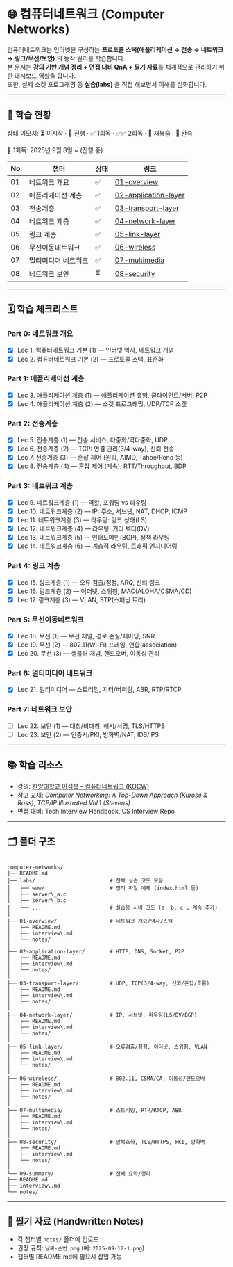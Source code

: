 # 🌐 컴퓨터네트워크 (Computer Networks)

컴퓨터네트워크는 인터넷을 구성하는 **프로토콜 스택(애플리케이션 → 전송 → 네트워크 → 링크/무선/보안)** 의 동작 원리를 학습합니다.  
본 문서는 **강의 기반 개념 정리 + 면접 대비 QnA + 필기 자료**를 체계적으로 관리하기 위한 대시보드 역할을 합니다.  
또한, 실제 소켓 프로그래밍 등 **실습(labs)** 을 직접 해보면서 이해를 심화합니다.

---

## 📌 학습 현황

상태 이모지: ⏳ 미시작 · 🔄 진행 · ✅ 1회독 · ✅✅ 2회독 · 🔁 재복습 · 🚀 완숙

📅 1회독: 2025년 9월 8일 ~ (진행 중)

| No. | 챕터             | 상태 | 링크                                                       |
| --- | ---------------- | ---- | ---------------------------------------------------------- |
| 01  | 네트워크 개요      | ✅   | [01-overview](./01-overview/README.md)                   |
| 02  | 애플리케이션 계층   | ✅   | [02-application-layer](./02-application-layer/README.md) |
| 03  | 전송계층         | ✅   | [03-transport-layer](./03-transport-layer/README.md)     |
| 04  | 네트워크 계층      | ✅   | [04-network-layer](./04-network-layer/README.md)         |
| 05  | 링크 계층        | ✅   | [05-link-layer](./05-link-layer/README.md)               |
| 06  | 무선이동네트워크   | ✅   | [06-wireless](./06-wireless/README.md)                   |
| 07  | 멀티미디어 네트워크 | ✅    | [07-multimedia](./07-multimedia/README.md)               |
| 08  | 네트워크 보안      | ⏳   | [08-security](./08-security/README.md)                   |


---

## 🗓️ 학습 체크리스트

### Part 0: 네트워크 개요
- [x] Lec 1. 컴퓨터네트워크 기본 (1) — 인터넷 역사, 네트워크 개념  
- [x] Lec 2. 컴퓨터네트워크 기본 (2) — 프로토콜 스택, 표준화  

### Part 1: 애플리케이션 계층
- [x] Lec 3. 애플리케이션 계층 (1) — 애플리케이션 유형, 클라이언트/서버, P2P  
- [x] Lec 4. 애플리케이션 계층 (2) — 소켓 프로그래밍, UDP/TCP 소켓  

### Part 2: 전송계층
- [x] Lec 5. 전송계층 (1) — 전송 서비스, 다중화/역다중화, UDP  
- [x] Lec 6. 전송계층 (2) — TCP: 연결 관리(3/4-way), 신뢰 전송  
- [x] Lec 7. 전송계층 (3) — 혼잡 제어 (원리, AIMD, Tahoe/Reno 등)  
- [x] Lec 8. 전송계층 (4) — 혼잡 제어 (계속), RTT/Throughput, BDP  

### Part 3: 네트워크 계층
- [x] Lec 9. 네트워크계층 (1) — 역할, 포워딩 vs 라우팅  
- [x] Lec 10. 네트워크계층 (2) — IP: 주소, 서브넷, NAT, DHCP, ICMP  
- [x] Lec 11. 네트워크계층 (3) — 라우팅: 링크 상태(LS)  
- [x] Lec 12. 네트워크계층 (4) — 라우팅: 거리 벡터(DV)  
- [x] Lec 13. 네트워크계층 (5) — 인터도메인(BGP), 정책 라우팅  
- [x] Lec 14. 네트워크계층 (6) — 계층적 라우팅, 트래픽 엔지니어링  

### Part 4: 링크 계층
- [x] Lec 15. 링크계층 (1) — 오류 검출/정정, ARQ, 신뢰 링크  
- [x] Lec 16. 링크계층 (2) — 이더넷, 스위칭, MAC(ALOHA/CSMA/CD)  
- [x] Lec 17. 링크계층 (3) — VLAN, STP(스패닝 트리)  

### Part 5: 무선이동네트워크
- [x] Lec 18. 무선 (1) — 무선 채널, 경로 손실/페이딩, SNR  
- [x] Lec 19. 무선 (2) — 802.11(Wi-Fi) 프레임, 연합(association)  
- [x] Lec 20. 무선 (3) — 셀룰러 개념, 핸드오버, 이동성 관리  

### Part 6: 멀티미디어 네트워크
- [x] Lec 21. 멀티미디어 — 스트리밍, 지터/버퍼링, ABR, RTP/RTCP  

### Part 7: 네트워크 보안
- [ ] Lec 22. 보안 (1) — 대칭/비대칭, 해시/서명, TLS/HTTPS  
- [ ] Lec 23. 보안 (2) — 인증서/PKI, 방화벽/NAT, IDS/IPS  

---

## 📚 학습 리소스

- 강의: [한양대학교 이석복 – 컴퓨터네트워크 (KOCW)](https://www.kocw.net/home/cview.do?cid=6166c077e545b736)  
- 참고 교재: *Computer Networking: A Top-Down Approach (Kurose & Ross)*, *TCP/IP Illustrated Vol.1 (Stevens)*  
- 면접 대비: Tech Interview Handbook, CS Interview Repo  

---

## 🗂️ 폴더 구조

```

computer-networks/
│── README.md
│── labs/                        # 전체 실습 코드 모음
│   ├── www/                     # 정적 파일 예제 (index.html 등)
│   ├── server\_a.c
│   ├── server\_b.c
│   └── ...                      # 실습용 서버 코드 (a, b, c … 계속 추가)
│
├── 01-overview/                 # 네트워크 개요/역사/스택
│   ├── README.md
│   ├── interview\.md
│   └── notes/
│
├── 02-application-layer/        # HTTP, DNS, Socket, P2P
│   ├── README.md
│   ├── interview\.md
│   └── notes/
│
├── 03-transport-layer/          # UDP, TCP(3/4-way, 신뢰/혼잡/흐름)
│   ├── README.md
│   ├── interview\.md
│   └── notes/
│
├── 04-network-layer/            # IP, 서브넷, 라우팅(LS/DV/BGP)
│   ├── README.md
│   ├── interview\.md
│   └── notes/
│
├── 05-link-layer/               # 오류검출/정정, 이더넷, 스위칭, VLAN
│   ├── README.md
│   ├── interview\.md
│   └── notes/
│
├── 06-wireless/                 # 802.11, CSMA/CA, 이동성/핸드오버
│   ├── README.md
│   ├── interview\.md
│   └── notes/
│
├── 07-multimedia/               # 스트리밍, RTP/RTCP, ABR
│   ├── README.md
│   ├── interview\.md
│   └── notes/
│
├── 08-security/                 # 암복호화, TLS/HTTPS, PKI, 방화벽
│   ├── README.md
│   ├── interview\.md
│   └── notes/
│
└── 09-summary/                  # 전체 요약/정리
├── README.md
├── interview\.md
└── notes/

```


---

## 📝 필기 자료 (Handwritten Notes)

- 각 챕터별 `notes/` 폴더에 업로드  
- 권장 규칙: `날짜-순번.png` (예: `2025-09-12-1.png`)  
- 챕터별 README.md에 필요시 삽입 가능  
